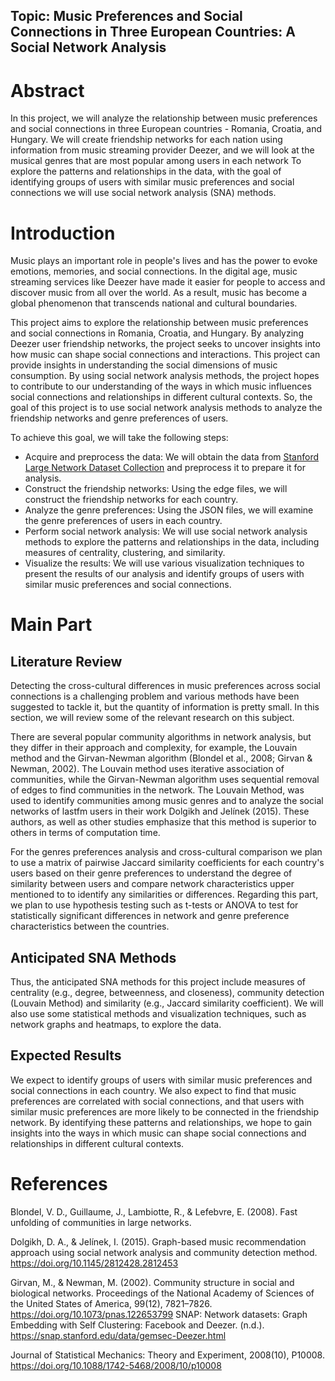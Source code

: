 
## Topic: Music Preferences and Social Connections in Three European Countries: A Social Network Analysis

# Abstract
In this project, we will analyze the relationship between music preferences and social connections in three European countries - Romania, Croatia, and Hungary. We will create friendship networks for each nation using information from music streaming provider Deezer, and we will look at the musical genres that are most popular among users in each network To explore the patterns and relationships in the data, with the goal of identifying groups of users with similar music preferences and social connections we will use social network analysis (SNA) methods.

# Introduction
Music plays an important role in people's lives and has the power to evoke emotions, memories, and social connections. In the digital age, music streaming services like Deezer have made it easier for people to access and discover music from all over the world. As a result, music has become a global phenomenon that transcends national and cultural boundaries.

This project aims to explore the relationship between music preferences and social connections in Romania, Croatia, and Hungary. By analyzing Deezer user friendship networks, the project seeks to uncover insights into how music can shape social connections and interactions. This project can provide insights in understanding the social dimensions of music consumption. By using social network analysis methods, the project hopes to contribute to our understanding of the ways in which music influences social connections and relationships in different cultural contexts. So, the goal of this project is to use social network analysis methods to analyze the friendship networks and genre preferences of users.

To achieve this goal, we will take the following steps:

+ Acquire and preprocess the data: We will obtain the data from [Stanford Large Network Dataset Collection](https://snap.stanford.edu/data/gemsec-Deezer.html) and preprocess it to prepare it for analysis.
+ Construct the friendship networks: Using the edge files, we will construct the friendship networks for each country.
+ Analyze the genre preferences: Using the JSON files, we will examine the genre preferences of users in each country.
+ Perform social network analysis: We will use social network analysis methods to explore the patterns and relationships in the data, including measures of centrality, clustering, and similarity.
+ Visualize the results: We will use various visualization techniques to present the results of our analysis and identify groups of users with similar music preferences and social connections.

# Main Part
## Literature Review
Detecting the cross-cultural differences in music preferences across social connections is a challenging problem and various methods have been suggested to tackle it, but the quantity of information is pretty small. In this section, we will review some of the relevant research on this subject.

There are several popular community algorithms in network analysis, but they differ in their approach and complexity, for example, the Louvain method and the Girvan-Newman algorithm (Blondel et al., 2008; Girvan & Newman, 2002). The Louvain method uses iterative association of communities, while the Girvan-Newman algorithm uses sequential removal of edges to find communities in the network. The Louvain Method, was used to identify communities among music genres and to analyze the social networks of lastfm users in their work Dolgikh and Jelínek (2015). These authors, as well as other studies emphasize that this method is superior to others in terms of computation time.

For the genres preferences analysis and cross-cultural comparison we plan to use a matrix of pairwise Jaccard similarity coefficients for each country's users based on their genre preferences to understand the degree of similarity between users and compare network characteristics upper mentioned to to identify any similarities or differences. Regarding this part, we plan to use hypothesis testing such as t-tests or ANOVA to test for statistically significant differences in network and genre preference characteristics between the countries.

## Anticipated SNA Methods
Thus, the anticipated SNA methods for this project include measures of centrality (e.g., degree, betweenness, and closeness), community detection (Louvain Method) and similarity (e.g., Jaccard similarity coefficient). We will also use some statistical methods and visualization techniques, such as network graphs and heatmaps, to explore the data.

## Expected Results
We expect to identify groups of users with similar music preferences and social connections in each country. We also expect to find that music preferences are correlated with social connections, and that users with similar music preferences are more likely to be connected in the friendship network. By identifying these patterns and relationships, we hope to gain insights into the ways in which music can shape social connections and relationships in different cultural contexts.

# References

Blondel, V. D., Guillaume, J., Lambiotte, R., & Lefebvre, E. (2008). Fast unfolding of communities in large networks.

Dolgikh, D. A., & Jelínek, I. (2015). Graph-based music recommendation approach using social network analysis and community detection method. https://doi.org/10.1145/2812428.2812453

Girvan, M., & Newman, M. (2002). Community structure in social and biological networks. Proceedings of the National Academy of Sciences of the United States of America, 99(12), 7821–7826. https://doi.org/10.1073/pnas.122653799
SNAP: Network datasets: Graph Embedding with Self Clustering: Facebook and Deezer. (n.d.). https://snap.stanford.edu/data/gemsec-Deezer.html

Journal of Statistical Mechanics: Theory and Experiment, 2008(10), P10008. https://doi.org/10.1088/1742-5468/2008/10/p10008
